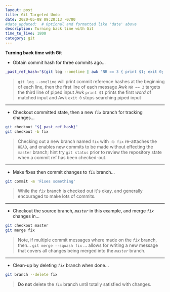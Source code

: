 ```yaml
---
layout: post
title: Git Targeted Undo
date: 2020-05-08 09:20:13 -0700
#date_updated:  # Optional and formatted like 'date' above
description: Turning back time with Git
time_to_live: 1800
category: git
---
```




**Turning back time with Git**


- Obtain commit hash for three commits ago...


```bash
_past_ref_hash="$(git log --oneline | awk 'NR == 3 { print $1; exit 0; }')"
```


> `git log --oneline` will print commit reference hashes at the beginning of each line, then the first line of each message
> Awk `NR == 3` targets the third line of piped input
> Awk `print $1` prints the first _word_ of matched input
> and Awk `exit 0` stops searching piped input


------


- Checkout committed state, then a new _`fix`_ branch for tracking changes...


```bash
git checkout "${_past_ref_hash}"
git checkout -b fix
```


> Checking out a new branch named `fix` with `-b fix` re-attaches the `HEAD`, and enables new commits to be made without effecting the `master` branch; hint try `git status` prior to review the repository state when a commit ref has been checked-out.


------


- Make fixes then commit changes to _`fix`_ branch...


```bash
git commit -m 'Fixes something'
```


> While the _`fix`_ branch is checked out it's okay, and generally encouraged to make lots of commits.


------


- Checkout the source branch, _`master`_ in this example, and merge _`fix`_ changes in...


```bash
git checkout master
git merge fix
```


> Note, if multiple commit messages where made on the _`fix`_ branch, then...
> `git merge --squash fix`
> ... allows for writing a new message that covers all changes being merged into the _`master`_ branch.


------


- Clean-up by deleting _`fix`_ branch when done...


```bash
git branch --delete fix
```


> **Do not** delete the _`fix`_ branch until totally satisfied with changes.
